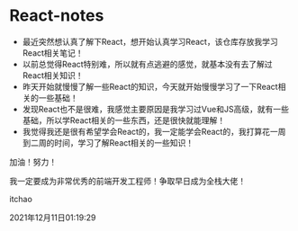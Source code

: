 # React-notes
* 最近突然想认真了解下React，想开始认真学习React，该仓库存放我学习React相关笔记！
* 以前总觉得React特别难，所以就有点逃避的感觉，就基本没有去了解过React相关知识！
* 昨天开始就慢慢了解一些React的知识，今天就开始慢慢学习了一下React相关的一些基础！
* 发现React也不是很难，我感觉主要原因是我学习过Vue和JS高级，就有一些基础，所以学React相关的一些东西，还是很快就能理解！
* 我觉得我还是很有希望学会React的，我一定能学会React的，我打算花一周到二周的时间，学习了解React相关的一些知识！


加油！努力！

我一定要成为非常优秀的前端开发工程师！争取早日成为全栈大佬！

itchao

2021年12月11日01:19:29
